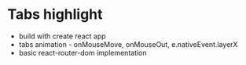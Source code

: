 # Tabs highlight

- build with create react app
- tabs animation - onMouseMove, onMouseOut, e.nativeEvent.layerX
- basic react-router-dom implementation
